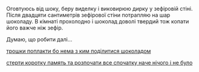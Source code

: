 Оговтуюсь від шоку, беру виделку і виковирюю дирку у зефіровій стіні. 
Після  двадцяти сантиметрів зефірової стіни потрапляю на шар шоколаду. 
В кімнаті прохолодно і шоколад доволі твердий тож копати його важче ніж зефір.

Думаю, що робити далі...

[трошки поплакти бо нема з ким подiлитися шоколадом](../../Crying/crying-in-the-corner.md)

[стерти коротку память та розпочати все спочатку наче нічого і не було](../../marshmallow.md)
